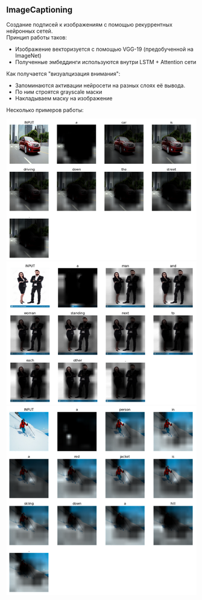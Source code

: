## ImageCaptioning

Создание подписей к изображениям с помощью рекуррентных нейронных сетей. <br>
Принцип работы таков:
- Изображение векторизуется с помощью VGG-19 (предобученной на ImageNet)
- Полученные эмбеддинги используются внутри LSTM + Attention сети

Как получается "визуалцизация внимания": 
- Запоминаются активации нейросети на разных слоях её вывода. 
- По ним строятся grayscale маски
- Накладываем маску на изображение

Несколько примеров работы:

![alt text](https://github.com/IlidanNaga/ImageCaptioning/blob/main/Results/eg1.png?raw=true)
![alt text](https://github.com/IlidanNaga/ImageCaptioning/blob/main/Results/eg2.png?raw=true)
![alt text](https://github.com/IlidanNaga/ImageCaptioning/blob/main/Results/eg3.png?raw=true)
